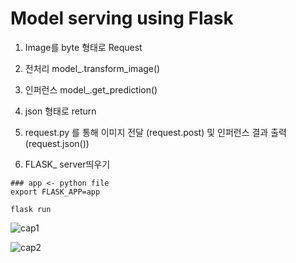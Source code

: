# Model serving using Flask

1. Image를 byte 형태로 Request

2. 전처리 model_.transform_image()

3. 인퍼런스 model_.get_prediction()

4. json 형태로 return

5. request.py 를 통해 이미지 전달 (request.post) 및 인퍼런스 결과 출력 (request.json())

6. FLASK_ server띄우기
```
### app <- python file
export FLASK_APP=app 

flask run
```

![cap1](https://gitlab.com/01ai.team/aiops/minjun_lee/ai_ops/-/raw/main/model_serving_using_flask/capture/cap_1.JPG)

![cap2](https://gitlab.com/01ai.team/aiops/minjun_lee/ai_ops/-/raw/main/model_serving_using_flask/capture/cap_2.JPG)

